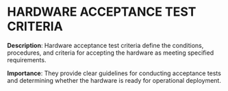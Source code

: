 # HARDWARE ACCEPTANCE TEST CRITERIA

**Description**: Hardware acceptance test criteria define the conditions, procedures, and criteria for accepting the hardware as meeting specified requirements.

**Importance**: They provide clear guidelines for conducting acceptance tests and determining whether the hardware is ready for operational deployment.
